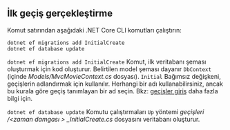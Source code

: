 <a name="cli"></a>

## <a name="perform-initial-migration"></a>İlk geçiş gerçekleştirme

Komut satırından aşağıdaki .NET Core CLI komutları çalıştırın:

```console
dotnet ef migrations add InitialCreate
dotnet ef database update
```

`dotnet ef migrations add InitialCreate` Komut, ilk veritabanı şeması oluşturmak için kod oluşturur. Belirtilen model şeması dayanır `DbContext` (içinde *Models/MvcMovieContext.cs* dosyası). `Initial` Bağımsız değişkeni, geçişlerin adlandırmak için kullanılır. Herhangi bir adı kullanabilirsiniz, ancak bu kurala göre geçiş tanımlayan bir ad seçin. Bkz: [geçişler giriş](xref:data/ef-mvc/migrations#introduction-to-migrations) daha fazla bilgi için.

`dotnet ef database update` Komutu çalıştırmaları `Up` yöntemi *geçişleri /\<zaman damgası > _InitialCreate.cs* dosyasını veritabanı oluşturur.
